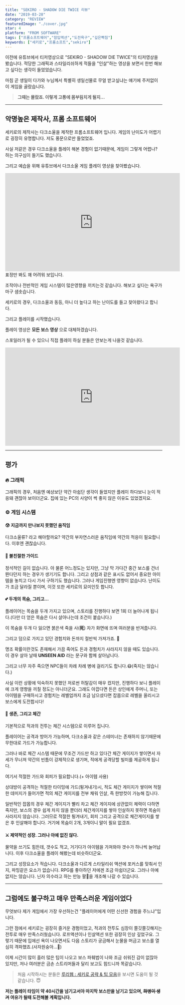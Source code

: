 ```yaml
---
title: "SEKIRO - SHADOW DIE TWICE 리뷰"
date: "2019-03-28"
category: "REVIEW"
featuredImage: "./cover.jpg"
star: 4
platform: "FROM SOFTWARE"
tags: ["프롬소프트웨어","잠입액션","도전욕구","깊은빡침"]
keywords: ["세키로","프롬소프트","sekiro"]
---
```


이전에 유튜브에서 티저영상으로 "SEKIRO - SHADOW DIE TWICE"의 티저영상을 봤습니다. 적당한 그래픽과 스타일리쉬하게 적들을 "인살"하는 영상을 보면서 한번 해보고 싶다는 생각이 들었었습니다.

마침 곧 생일이 다가와 누님께서 특별히 생일선물로 무얼 받고싶냐는 얘기에 주저없이 이 게임을 골랐습니다.
<!-- end -->

>__그때는 몰랐죠. 이렇게 고통에 몸부림치게 될지...__

- - -

## 악명높은 제작사, 프롬 소프트웨어

세키로의 제작사는 다크소울을 제작한 프롬소프트웨어 입니다. 게임의 난이도가 어렵기로 굉장히 유명합니다. 저도 풍문으로만 들었었죠.

사실 저같은 경우 다크소울을 플레이 해본 경험이 없기때문에, 게임이 그렇게 어렵나? 하는 의구심이 들기도 했습니다.

그리고 예습을 위해 유튜브에서 다크소울 게임 플레이 영상을 찾아봤습니다.

<iframe width="560" height="315" src="https://www.youtube.com/embed/XiSF2gM5pRs" frameborder="0" allow="accelerometer; autoplay; encrypted-media; gyroscope; picture-in-picture" allowfullscreen></iframe>

<br>
표정만 봐도 꽤 어려워 보입니다.

조작이나 전반적인 게임 시스템이 많은영향을 끼치는것 같습니다. 해보고 싶다는 욕구가 마구 샘솟습니다.

세키로의 경우, 다크소울과 동등, 아니 더 높다고 하는 난이도를 들고 찾아왔다고 합니다.

그리고 플레이를 시작했습니다.

플레이 영상은 __모든 보스 영상__ 으로 대체하겠습니다.

스포일러가 될 수 있으니 직접 플레이 하실 분들은 안보는게 나을것 같습니다.

<iframe width="560" height="315" src="https://www.youtube.com/embed/y_0q7U4lC5g" frameborder="0" allow="accelerometer; autoplay; encrypted-media; gyroscope; picture-in-picture" allowfullscreen></iframe>

<br>

- - -

## 평가

### 🔥 그래픽

그래픽의 경우, 처음엔 예상보단 약간 아쉽단 생각이 들었지만 플레이 하다보니 눈이 적응돼 괜찮아 보이더군요. 집에 있는 PC의 사양이 썩 좋지 않은 이유도 있었겠지요.

### ⚙ 게임 시스템

#### 😰 지금까지 만나보지 못했던 움직임

다크소울류? 라고 해야할까요? 약간의 부자연스러운 움직임에 약간의 적응이 필요합니다. 이후엔 괜찮습니다.

#### 🤔 불친절한 가이드

정석적인 길이 없습니다. 아 물론 어느정도는 있지만, 그냥 막 가다간 중간 보스를 건너 뛴다던지 하는 경우가 생기기도 합니다. 그리고 상점과 같은 표시도 없어서 중요한 아이템을 놓치고 다시 가서 구하기도 했습니다. 그러나 게임진행엔 영향이 없습니다. 난이도가 조금 달라질 뿐이며, 이것 또한 세키로의 묘미인듯 합니다.

#### 💕 두개의 목숨, 그리고...

플레이어는 목숨을 두개 가지고 있으며, 스토리를 진행하다 보면 1회 더 늘어나게 됩니다.(다만 더 얻은 목숨은 다시 살아나는데 조건이 붙습니다.)

이 목숨을 두개 다 잃으면 붉은색 죽을 사(__死__) 자가 화면에 뜨며 여러분을 반겨줍니다.

그리고 덤으로 가지고 있던 경험치와 돈까지 절반씩 가져가죠. 💸

명조 확률이란것도 존재해서 가끔 죽어도 돈과 경험치가 사라지지 않을 때도 있습니다. 이 경우 살아 날때 __UNSEEN AID__ 라는 문구와 함께 살아납니다.

그리고 너무 자주 죽으면 NPC들이 차례 차례 병에 걸리기도 합니다.😷(죽지는 않습니다.)

사실 이런 상황에 익숙하지 못했던 저로썬 허탈감이 매우 컸지만, 진행하다 보니 플레이에 크게 영향을 끼칠 정도는 아니더군요. 그래도 아깝다면 돈은 상인에게 주머니, 또는 아이템을 구매하시고 경험치는 레벨업까지 조금 남으셨다면 잡몹으로 레벨을 올리시고 보스에게 도전합시다!

#### 🤺 생존, 그리고 체간

기본적으로 적과의 전투는 체간 시스템으로 이루어 집니다.

플레이어는 공격과 방어가 가능하며, 다크소울과 같은 스테미너는 존재하지 않기때문에 무한대로 가드가 가능합니다.

그러나 바로 체간 시스템 때문에 무조건 가드만 하고 있다간 체간 게이지가 쌓이면서 자세가 무너져 약간의 빈틈이 강제적으로 생기며, 적에게 공격당할 빌미를 제공하게 됩니다.

여기서 적절한 가드와 회피가 필요합니다.(+ 아이템 사용)

상대방이 공격하는 적절한 타이밍에 가드(튕겨내기)시, 적도 체간 게이지가 쌓이며 적절한 데미지가 들어가면 적의 체간 게이지를 전부 채워 인살, 즉 한방컷이 가능해 집니다.

일반적인 잡몹의 경우 체간 게이지가 빨리 차고 체간 게이지에 상관없이 체력이 다하면 죽지만, 보스의 경우 쉽게 차지 않을 뿐더러 체간게이지를 쌓아 인살하지 못하면 목숨이 사라지지 않습니다. 그러므로 적절한 튕겨내기, 회피 그리고 공격으로 체간게이지를 쌓은 후 인살해야 합니다. 거기에 목숨이 2개, 3개이니 말이 필요 없겠죠.

#### ⚔ 제약적인 성장. 그러나 아예 없진 않다.

물약을 쓰기도 힘든데, 갯수도 적고, 거기다가 아이템을 가져와야 갯수가 하나씩 늘어납니다. 이후 다크소울을 플레이 해봤는데 비슷하더군요.

그리고 성장요소가 적습니다. 다크소울과 다르게 스타일리쉬 액션에 포커스를 맞춰서 인지, 파밍같은 요소가 없습니다. RPG를 좋아하던 저에겐 조금 아쉽더군요. 그러나 아예 없지는 않습니다. 닌자 의수라고 하는 만능 팔💪을 개조해 나갈 수 있습니다.

- - -

## 그럼에도 불구하고 매우 만족스러운 게임이었다

무엇보다 제가 게임에서 가장 우선하는건 "플레이어에게 어떤 신선한 경험을 주느냐"입니다.

그런 점에서 세키로는 굉장히 즐거운 경험이었고, 적과의 전투도 심장이 쫄깃쫄깃해지는 전투로 매우 만족스러웠습니다. 로프액션이나 인살액션 또한 굉장히 인상 깊었구요. 그렇기 때문에 입에선 욕이 나오면서도 다음 스토리가 궁금해서 눈물을 머금고 보스를 열심히 격파했죠.(사자원숭아...🦍)

이제 시간이 많이 흘러 많은 팁이 나오고 보스 파훼법이 나와 조금 쉬워진 감이 없잖아 있지만, 저나 여러분은 금손 스트리머들과 달리 보고도 힘드니까 똑같습니다.

> 처음 시작하시는 분들은 [루리웹 : 세키로 공략 & 팁 모음](https://bbs.ruliweb.com/game/84765/board/read/5850?search_type=subject&search_key=%EC%98%AC%EB%B9%BC%EB%AF%B8)을 보시면 도움이 될 것 같습니다. 😇

__저는 플레이 타임이 약 40시간을 넘기고서야 마지막 보스만을 남기고 있으며, ~~화병이 생겨~~ 여유가 될때 도전해볼 계획입니다.__
